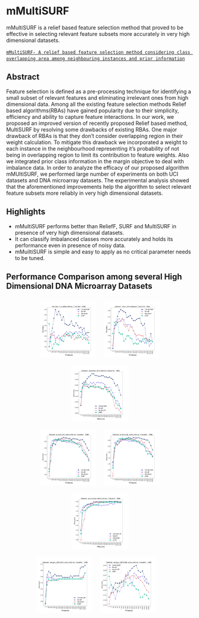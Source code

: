 # mMultiSURF
mMultiSURF is a relief based feature selection method that proved to be effective in selecting relevant feature subsets more accurately in very high dimensional datasets.

<a href="https://drive.google.com/file/d/1HgQP5VUwIfxXWovUk6MMF8KsN7w39QPs/view"> `mMultiSURF- A relief based feature selection method considering class overlapping area among neighbouring instances and prior information` </a>

## Abstract

Feature selection is defined as a pre-processing technique for identifying a small subset of relevant features and eliminating irrelevant ones from high dimensional data. Among all the existing feature selection methods Relief based algorithms(RBAs) have gained popularity due to their simplicity, efficiency and ability to capture feature interactions. In our work, we proposed an improved version of recently proposed Relief based method, MultiSURF by resolving some drawbacks of existing RBAs. One major drawback of RBAs is that they don’t consider overlapping region in their weight calculation. To mitigate this drawback we incorporated a weight to each instance in the neighbourhood representing it’s probability of not being in overlapping region to limit its contribution to feature weights. Also we integrated prior class information in the margin objective to deal with imbalance data. In order to analyze the efficacy of our proposed algorithm mMUltiSURF, we performed large number of experiments on both UCI datasets and DNA microarray datasets. The experimental analysis showed that the aforementioned improvements help the algorithm to select relevant feature subsets more reliably in very high dimensional datasets.

## Highlights

<ul>
<li> mMultiSURF performs better than ReliefF, SURF and MultiSURF in presence of very high dimensional datasets. </li>
<li> It can classify imbalanced classes more accurately and holds
its performance even in presence of noisy data. </li>
<li> mMuiltiSURF is simple and easy to apply as no critical parameter needs to be tuned. </li>
</ul>

## Performance Comparison among several High Dimensional DNA Microarray Datasets

<!-- Row 1 with 3 images -->
<div style="display: flex; justify-content: center; flex-wrap: wrap;">
  <img src="./Results/cns.svg" alt="Results on CNS Dataset" style="max-width: 30%; margin: 10px;">
  <img src="./Results/colon.svg" alt="Results on Colon Dataset" style="max-width: 30%; margin: 10px;">
  <img src="./Results/leukemia.svg" alt="Results on Leukemia Dataset" style="max-width: 30%; margin: 10px;">
</div>

<!-- Row 2 with 3 images -->
<div style="display: flex; justify-content: center; flex-wrap: wrap;">
  <img src="./Results/leukemia3c.svg" alt="Results on Leukemia3c Dataset" style="max-width: 30%; margin: 10px;">
  <img src="./Results/leukemia4c.svg" alt="Results on Leukemia4c Dataset" style="max-width: 30%; margin: 10px;">
  <img src="./Results/lymphoma.svg" alt="Results on Lymphoma Dataset" style="max-width: 30%; margin: 10px;">
</div>

<!-- Row 3 with 2 images -->
<div style="display: flex; justify-content: center; flex-wrap: wrap;">
  <img src="./Results/merged_GDS3341.svg" alt="Results on Merged_GDS3341 Dataset" style="max-width: 30%; margin: 10px;">
  <img src="./Results/merged_GDS5306.svg" alt="Results on Merged_GDS5306 Dataset" style="max-width: 30%; margin: 10px;">
  <img style="max-width: 30%; margin: 10px;">
</div>